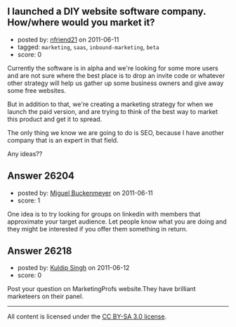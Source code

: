## I launched a DIY website software company. How/where would you market it?

- posted by: [nfriend21](https://stackexchange.com/users/-1/11112-nfriend21) on 2011-06-11
- tagged: `marketing`, `saas`, `inbound-marketing`, `beta`
- score: 0

Currently the software is in alpha and we're looking for some more users and are not sure where the best place is to drop an invite code or whatever other strategy will help us gather up some business owners and give away some free websites.  

But in addition to that, we're creating a marketing strategy for when we launch the paid version, and are trying to think of the best way to market this product and get it to spread.  

The only thing we know we are going to do is SEO, because I have another company that is an expert in that field.  

Any ideas??


## Answer 26204

- posted by: [Miguel Buckenmeyer](https://stackexchange.com/users/-1/2383-miguel-buckenmeyer) on 2011-06-11
- score: 1

One idea is to try looking for groups on linkedin with members that approximate your target audience. Let people know what you are doing and they might be interested if you offer them something in return. 


## Answer 26218

- posted by: [Kuldip Singh](https://stackexchange.com/users/-1/11174-kuldip-singh) on 2011-06-12
- score: 0

Post your question on MarketingProfs website.They have brilliant marketeers on their panel.



---

All content is licensed under the [CC BY-SA 3.0 license](https://creativecommons.org/licenses/by-sa/3.0/).
